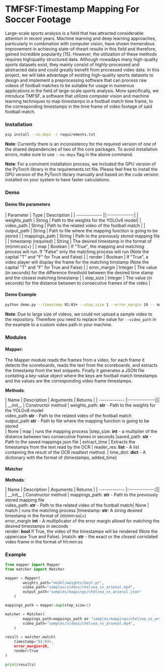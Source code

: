 # TMFSF:Timestamp Mapping For Soccer Footage

Large-scale sports analysis is a field that has attracted considerable attention in recent years. Machine learning and deep learning approaches, particularly in combination with computer vision,
have shown tremendous improvement in achieving state-of-theart results in this field and therefore, gained incredible popularity [15]. However, the utilization of these methods requires highquality structured data. Although nowadays many high-quality
sports datasets exist, they mainly consist of highly-processed and
abstracted data and could greatly benefit from processed video
data. In this project, we will take advantage of existing high-quality
sports datasets to design and implement a preprocessing software
that can process raw videos of football matches to be suitable for
usage in numerous applications in the field of large-scale sports
analysis. More specifically, we introduce TMFSF, a software that
utilizes computer vision and machine learning techniques to map
timestamps in a football match time frame, to the corresponding
timestamps in the time frame of video footage of said football match.


### Installation
```sh
pip install --no-deps -r requirements.txt
```
**Note**: Currently there is an inconsistency for the required version of one of the shared dependencies of two of the core packages. To avoid installation errors, make sure to use ```--no-deps``` flag in the above command.

**Note**: For a convinent installation process, we included the GPU version of the PyTorch library in the requirements.txt file. Please feel free to install the GPU version of the PyTorch library manually and based on the cuda version installed on your system to have faster calculations.

### Demo

#### Demo file parameters
| Parameter  | Type | Description |
| ------------- ||:-------------:|
| weights_path | String | Path to the weights for the YOLOv8 model|
| video_path     | String | Path to the related video of the football match |
| output_path      | String | Path to file where the mapping function is going to be stored |
| mappings_path      | String | Path to the previously stored mapping file |
| timestamp (required)     | String | The desired timestamp in the format of (m)mm:ss(+) |
| map     | Boolean | If "True", the mapping and matching process will run. If "False" only the matching process will run (Note the capital "T" and "F" for True and False) |
| render     | Boolean | If "True", a video player will display the frame for the matching timstamp (Note the capital "T" and "F" for True and False) |
| error_margin      | Integer | The value (in seconds) for the difference threshold between the desired time stamp and the closest matching timestamp |
| step_size      | Integer | The value (in seconds) for the distance between to consecutive frames of the video |

#### Demo Example
```sh
python demo.py --timestamp 91:03+ --step_size 1 --error_margin 10 -- map True --render True --weights_path model/weights/best.pt --video_path samples/videos/chelsea_vs_arsenal.mp4 --output_path samples/mappings/chelsea_vs_arsenal.json --mappings_path samples/mappings/chelsea_vs_arsenal.json
```

**Note**: Due to large size of videos, we could not upload a sample video to the repository. Therefore you need to replace the value for ```--video_path``` in the example to a custom video path in your machine.

### Modules

#### Mapper:
The Mapper module reads the frames from a video, for each frame it detects the scoreboards, reads the text from the scoreboards, and extracts the timestamp from the text snippets. Finally it generates a JSON file contating a key-value object where the keys are football match timestamps and the values are the corresponding video frame timestamps.


**Methods**:

| Name  | Description | Arguments | Returns |
| ------------- |:-------------:|||
| \_\_init__      |   Constructor method   | weights_path: **str** - Path to the weights for the YOLOv8 model <br /> video_path **str** - Path to the related video of the football match <br /> output_path **str** - Path to file where the mapping function is going to be stored <br />| None
| map      | runs the mapping process     |step_size: **int** - a multiplier of the distance between two consecutive frames in seconds |saved_path: **str** - Path to the saved mappings json file
| extract_time | Extracts the timestamps from the text read by the OCR     | reader_res: **list** - A list containing the result of the OCR readtext method. | time_dict: **dict** - A dictionary with the format of {timestamps, added_time}

  
#### Matcher
            
**Methods**:

| Name  | Description | Arguments | Returns |
| ------------- |:-------------:|||
| \_\_init__      |   Constructor method   | mappings_path: **str** - Path to the previously stored mapping file <br/> video_path: **str** - Path to the related video of the football match| None
| match      | runs the matching process     |timestamp: **str**: A string desired timestamp in the format of (m)mm:ss(+) <br />  error_margin **int** - A multiplicator of the error margin allowd for matching the desired timestamps in seconds <br /> render: **bool** If True, the video of the timestampe will be rendered (Note the uppercase True and False). |match: **str** - the exact or the closest corrolated video frame in the format of hh:mm:ss


### Example
```py
from mapper import Mapper
from matcher import Matcher

mapper = Mapper(
        weights_path="model/weights/best.pt",
        video_path="samples/videos/chelsea_vs_arsenal.mp4",
        output_path="samples/mappings/chelsea_vs_arsenal.json"
    )

mappings_path = mapper.map(step_size=1)

matcher = Matcher(
        mappings_path=mappings_path or "samples/mappings/chelsea_vs_arsenal.json",
        video_path="samples/videos/chelsea_vs_arsenal.mp4",
    )
    
result = matcher.match(
    timestamp="91:03+,
    error_margin=10,
    render=True
)
  
print(results)
```
